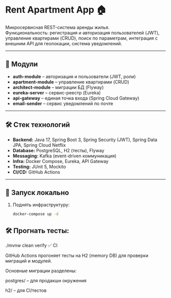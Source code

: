 # Rent Apartment App 🏠

Микросервисная REST-система аренды жилья.  
Функциональность: регистрация и авторизация пользователей (JWT), управление квартирами (CRUD), поиск по параметрам, интеграция с внешним API для геолокации, система уведомлений.

---

## 📂 Модули
- **auth-module** – авторизация и пользователи (JWT, роли)
- **apartment-module** – управление квартирами (CRUD)
- **architect-module** – миграции БД (Flyway)
- **eureka-server** – сервис-реестр (Eureka)
- **api-gateway** – единая точка входа (Spring Cloud Gateway)
- **email-sender** – сервис уведомлений по почте

---

## 🛠️ Стек технологий
- **Backend:** Java 17, Spring Boot 3, Spring Security (JWT), Spring Data JPA, Spring Cloud Netflix
- **Database:** PostgreSQL, H2 (тесты), Flyway
- **Messaging:** Kafka (event-driven коммуникация)
- **Infra:** Docker Compose, Eureka, API Gateway
- **Testing:** JUnit 5, Mockito
- **CI/CD:** GitHub Actions

---

## 🚀 Запуск локально
1. Поднять инфраструктуру:
   ```bash
   docker-compose up -d
## 🛠️ Прогнать тесты:
./mvnw clean verify
✅ CI

GitHub Actions прогоняет тесты на H2 (memory DB) для проверки миграций и модулей.

Основные миграции разделены:

postgres/ – для продакшн окружения

h2/ – для CI/тестов
